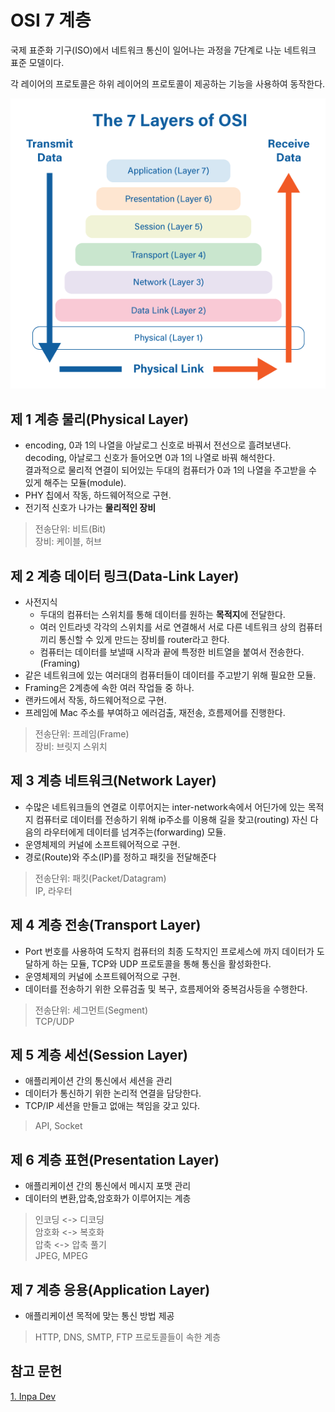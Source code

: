 # OSI 7 계층

국제 표준화 기구(ISO)에서 네트워크 통신이 일어나는 과정을 7단계로 나눈 네트워크 표준 모델이다.

각 레이어의 프로토콜은 하위 레이어의 프로토콜이 제공하는 기능을 사용하여 동작한다.

<img src="../Images/osi.webp"/>

## 제 1 계층 물리(Physical Layer)

- encoding, 0과 1의 나열을 아날로그 신호로 바꿔서 전선으로 흘려보낸다.  
  decoding, 아날로그 신호가 들어오면 0과 1의 나열로 바꿔 해석한다.  
  결과적으로 물리적 연결이 되어있는 두대의 컴퓨터가 0과 1의 나열을 주고받을 수 있게 해주는 모듈(module).
- PHY 칩에서 작동, 하드웨어적으로 구현.
- 전기적 신호가 나가는 **물리적인 장비**

> 전송단위: 비트(Bit)  
> 장비: 케이블, 허브

## 제 2 계층 데이터 링크(Data-Link Layer)

- 사전지식
  - 두대의 컴퓨터는 스위치를 통해 데이터를 원하는 **목적지**에 전달한다.
  - 여러 인트라넷 각각의 스위치를 서로 연결해서 서로 다른 네트워크 상의 컴퓨터끼리 통신할 수 있게 만드는 장비를 router라고 한다.
  - 컴퓨터는 데이터를 보낼때 시작과 끝에 특정한 비트열을 붙여서 전송한다.(Framing)
- 같은 네트워크에 있는 여러대의 컴퓨터들이 데이터를 주고받기 위해 필요한 모듈.
- Framing은 2계층에 속한 여러 작업들 중 하나.
- 랜카드에서 작동, 하드웨어적으로 구현.
- 프레임에 Mac 주소를 부여하고 에러검출, 재전송, 흐름제어를 진행한다.

> 전송단위: 프레임(Frame)  
> 장비: 브릿지 스위치

## 제 3 계층 네트워크(Network Layer)

- 수많은 네트워크들의 연결로 이루어지는 inter-network속에서 어딘가에 있는 목적지 컴퓨터로 데이터를 전송하기 위해 ip주소를 이용해 길을 찾고(routing) 자신 다음의 라우터에게 데이터를 넘겨주는(forwarding) 모듈.
- 운영체제의 커널에 소프트웨어적으로 구현.
- 경로(Route)와 주소(IP)를 정하고 패킷을 전달해준다

> 전송단위: 패킷(Packet/Datagram)  
> IP, 라우터

## 제 4 계층 전송(Transport Layer)

- Port 번호를 사용하여 도착지 컴퓨터의 최종 도착지인 프로세스에 까지 데이터가 도달하게 하는 모듈, TCP와 UDP 프로토콜을 통해 통신을 활성화한다.
- 운영체제의 커널에 소프트웨어적으로 구현.
- 데이터를 전송하기 위한 오류검출 및 복구, 흐름제어와 중복검사등을 수행한다.

> 전송단위: 세그먼트(Segment)  
> TCP/UDP

## 제 5 계층 세선(Session Layer)

- 애플리케이션 간의 통신에서 세션을 관리
- 데이터가 통신하기 위한 논리적 연결을 담당한다.
- TCP/IP 세션을 만들고 없애는 책임을 갖고 있다.

> API, Socket

## 제 6 계층 표현(Presentation Layer)

- 애플리케이션 간의 통신에서 메시지 포맷 관리
- 데이터의 변환,압축,암호화가 이루어지는 계층

> 인코딩 <-> 디코딩  
> 암호화 <-> 복호화  
> 압축 <-> 압축 풀기   
> JPEG, MPEG

## 제 7 계층 응용(Application Layer)

- 애플리케이션 목적에 맞는 통신 방법 제공

> HTTP, DNS, SMTP, FTP 프로토콜들이 속한 계층

## 참고 문헌

[1. Inpa Dev](https://inpa.tistory.com/entry/WEB-%F0%9F%8C%90-OSI-7%EA%B3%84%EC%B8%B5-%EC%A0%95%EB%A6%AC)
